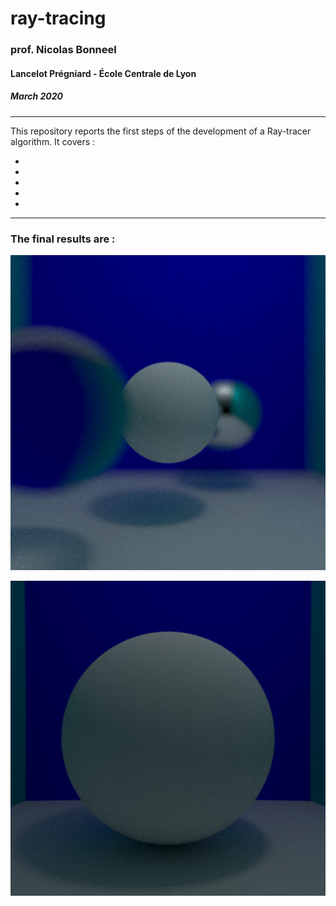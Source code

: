 # ray-tracing
### prof. Nicolas Bonneel
#### Lancelot Prégniard - École Centrale de Lyon
##### March 2020

_____

This repository reports the first steps of the development of a Ray-tracer algorithm.
It covers :

- 
- 
- 
- 
-

_____

### The final results are :

<img src="img/Sphere15_profondeur.png"></img>

<img src="img/Sphere14_avec_echantillonage.png"></img>
